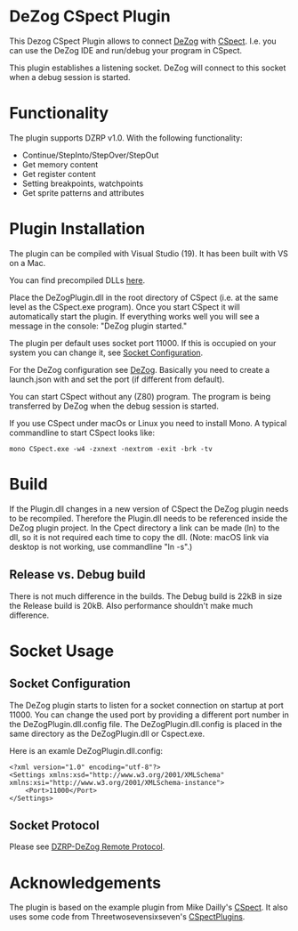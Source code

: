 ﻿# DeZog CSpect Plugin

This Dezog  CSpect Plugin allows to connect [DeZog](https://github.com/maziac/DeZog) with [CSpect](http://www.cspect.org).
I.e. you can use the DeZog IDE and run/debug your program in CSpect.

This plugin establishes a listening socket.
DeZog will connect to this socket when a debug session is started.


# Functionality

The plugin supports DZRP v1.0. With the following functionality:
- Continue/StepInto/StepOver/StepOut
- Get memory content
- Get register content
- Setting breakpoints, watchpoints
- Get sprite patterns and attributes


# Plugin Installation

The plugin can be compiled with Visual Studio (19). It has been built with VS on a Mac.

You can find precompiled DLLs [here](https://github.com/maziac/DeZogPlugin/releases).

Place the DeZogPlugin.dll in the root directory of CSpect (i.e. at the same level as the CSpect.exe program).
Once you start CSpect it will automatically start the plugin.
If everything works well you will see a message in the console: "DeZog plugin started."

The plugin per default uses socket port 11000. If this is occupied on your system you can change it, see [Socket Configuration](#socket-configuration).

For the DeZog configuration see [DeZog](https://github.com/maziac/DeZog).
Basically you need to create a launch.json with and set the port (if different from default).

You can start CSpect without any (Z80) program. The program is being transferred by DeZog when the debug session is started.

If you use CSpect under macOs or Linux you need to install Mono.
A typical commandline to start CSpect looks like:
~~~
mono CSpect.exe -w4 -zxnext -nextrom -exit -brk -tv
~~~


# Build

If the Plugin.dll changes in a new version of CSpect the DeZog plugin needs to be recompiled.
Therefore the Plugin.dll needs to be referenced inside the DeZog plugin project.
In the Cpect directory a link can be made (ln) to the dll, so it is not required each time to copy the dll.
(Note: macOS link via desktop is not working, use commandline "ln -s".)

## Release vs. Debug build

There is not much difference in the builds. The Debug build is 22kB in size the Release build is 20kB. Also performance shouldn't make much difference.


# Socket Usage

## Socket Configuration

The DeZog plugin starts to listen for a socket connection on startup at port 11000.
You can change the used port by providing a different port number in the DeZogPlugin.dll.config file.
The DeZogPlugin.dll.config is placed in the same directory as the DeZogPlugin.dll or Cspect.exe.

Here is an examle DeZogPlugin.dll.config:
~~~
<?xml version="1.0" encoding="utf-8"?>
<Settings xmlns:xsd="http://www.w3.org/2001/XMLSchema" xmlns:xsi="http://www.w3.org/2001/XMLSchema-instance">
    <Port>11000</Port>
</Settings>
~~~


## Socket Protocol

Please see [DZRP-DeZog Remote Protocol](https://github.com/maziac/DeZog/blob/master/design/DeZogProtocol.md).



# Acknowledgements

The plugin is based on the example plugin from Mike Dailly's [CSpect](http://www.cspect.org).
It also uses some code from Threetwosevensixseven's [CSpectPlugins](https://github.com/Threetwosevensixseven/CSpectPlugins).



